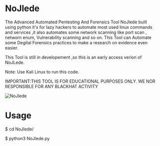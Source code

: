 # NoJlede
The Advanced Automated Pentesting And Forensics Tool
NoJlede built using python it's for lazy hackers to automate most used linux commands
and services ,it also automates some network scanning like port scan , networn enum,
Vulnerability scanning and so on.
This Tool can Automate some Degital Forensics practices to make a research on evidence even 
easier.

This Tool is still in developement ,so this is an early access verion of NoJLede.


Note: Use Kali Linux to run this code.  

IMPORTANT:THIS TOOL IS FOR EDUCATIONAL PURPOSES ONLY.
WE NOR RESPONSIBLE FOR ANY BLACKHAT ACTIVITY 


![NoJlede](https://user-images.githubusercontent.com/30495066/65699337-cd5e3280-e032-11e9-993a-4ebacf5314a5.png)











# Usage
$ cd NoJlede/

$ python3 NoJlede.py



